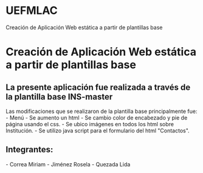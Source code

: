 # UEFMLAC
Creación de Aplicación Web estática a partir de plantillas base
<h1>Creación de Aplicación Web estática a partir de plantillas base</h1>
<h2>La presente aplicación fue realizada a través de la plantilla base INS-master</h2>
<p>Las modificaciones que se realizaron de la plantilla base principalmente fue:
     - Menú
     - Se aumento un html
     - Se cambio color de encabezado y pie de página usando el css.
     - Se ubico imágenes en todos los html sobre Institución.
     - Se utilizo java script para el formulario del html "Contactos".
</p>

<h2>Integrantes:</h2>
<p>  - Correa Miriam
     - Jiménez Rosela
     - Quezada Lida
</p>

